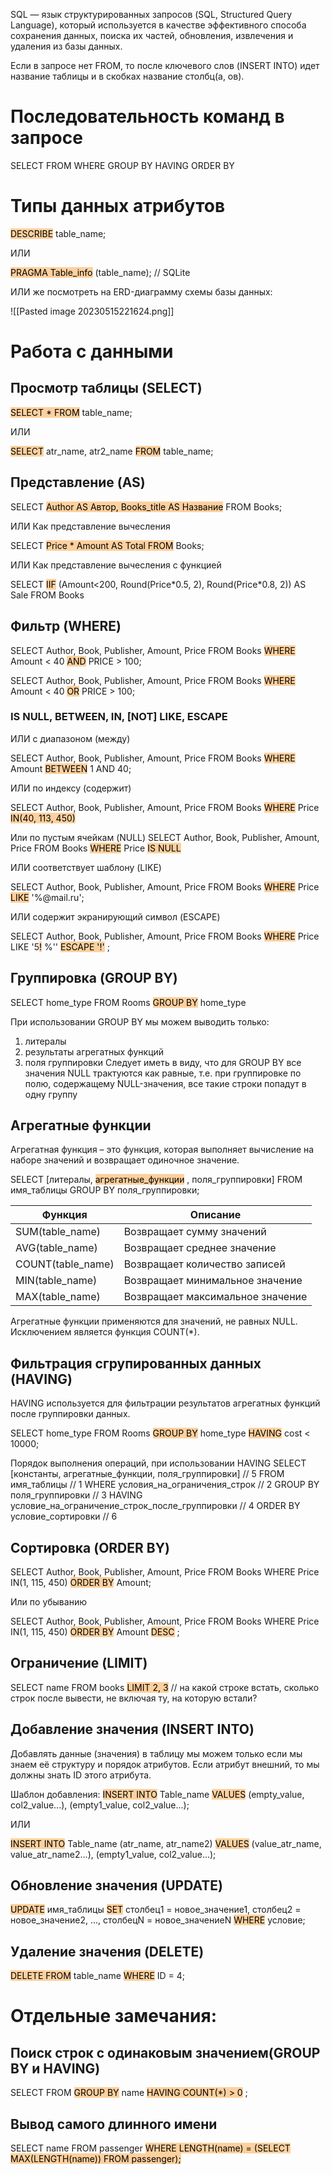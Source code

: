 SQL — язык структурированных запросов (SQL, Structured Query Language), который используется в качестве эффективного способа сохранения данных, поиска их частей, обновления, извлечения и удаления из базы данных.

Если в запросе нет FROM, то после ключевого слов (INSERT INTO) идет название таблицы и в скобках название столбц(а, ов).

# Последовательность команд в запросе
SELECT
FROM
WHERE
GROUP BY
HAVING
ORDER BY

# Типы данных атрибутов
<mark style="background: #FFB86CA6;">DESCRIBE</mark> table_name;

ИЛИ

<mark style="background: #FFB86CA6;">PRAGMA Table_info</mark> (table_name); // SQLite

ИЛИ же посмотреть на ERD-диаграмму схемы базы данных:

![[Pasted image 20230515221624.png]]

# Работа с данными
## Просмотр таблицы (SELECT)
<mark style="background: #FFB86CA6;">SELECT * FROM</mark> table_name;

ИЛИ

<mark style="background: #FFB86CA6;">SELECT</mark> atr_name, atr2_name <mark style="background: #FFB86CA6;">FROM</mark> table_name;

## Представление (AS)
SELECT <mark style="background: #FFB86CA6;">Author AS Автор, Books_title AS Название</mark> FROM Books;

ИЛИ Как представление вычесления

SELECT <mark style="background: #FFB86CA6;">Price * Amount AS Total FROM</mark> Books;

ИЛИ Как представление вычесления с функцией

SELECT <mark style="background: #FFB86CA6;">IIF</mark> (Amount<200, Round(Price\*0.5, 2), Round(Price\*0.8, 2)) AS Sale FROM Books

## Фильтр (WHERE)
SELECT Author, Book, Publisher, Amount, Price
FROM Books
<mark style="background: #FFB86CA6;">WHERE</mark> Amount < 40 <mark style="background: #FFB86CA6;">AND</mark> PRICE > 100;

SELECT Author, Book, Publisher, Amount, Price
FROM Books
<mark style="background: #FFB86CA6;">WHERE</mark> Amount < 40 <mark style="background: #FFB86CA6;">OR</mark> PRICE > 100;

### IS NULL, BETWEEN, IN, \[NOT\] LIKE, ESCAPE
ИЛИ с диапазоном (между)

SELECT Author, Book, Publisher, Amount, Price
FROM Books
<mark style="background: #FFB86CA6;">WHERE</mark> Amount <mark style="background: #FFB86CA6;">BETWEEN</mark> 1 AND 40;

ИЛИ по индексу (содержит)

SELECT Author, Book, Publisher, Amount, Price
FROM Books
<mark style="background: #FFB86CA6;">WHERE</mark> Price <mark style="background: #FFB86CA6;">IN(40, 113, 450)</mark> 

Или по пустым ячейкам (NULL)
SELECT Author, Book, Publisher, Amount, Price
FROM Books
<mark style="background: #FFB86CA6;">WHERE</mark> Price <mark style="background: #FFB86CA6;">IS NULL</mark> 

ИЛИ соответствует шаблону (LIKE)

SELECT Author, Book, Publisher, Amount, Price
FROM Books
<mark style="background: #FFB86CA6;">WHERE</mark> Price <mark style="background: #FFB86CA6;">LIKE</mark> '\%@mail.ru';

ИЛИ содержит экранирующий символ (ESCAPE)

SELECT Author, Book, Publisher, Amount, Price
FROM Books
<mark style="background: #FFB86CA6;">WHERE</mark> Price LIKE '5<mark style="background: #FFB86CA6;">!</mark> %'' <mark style="background: #FFB86CA6;">ESCAPE '!'</mark> ;

## Группировка (GROUP BY)

SELECT home_type
FROM Rooms
<mark style="background: #FFB86CA6;">GROUP BY</mark> home_type

При использовании GROUP BY мы можем выводить только:
1. литералы
2. результаты агрегатных функций
3. поля группировки
Следует иметь в виду, что для GROUP BY все значения NULL трактуются как равные, т.е. при группировке по полю, содержащему NULL-значения, все такие строки попадут в одну группу

## Агрегатные функции
Агрегатная функция – это функция, которая выполняет вычисление на наборе значений и возвращает одиночное значение.

SELECT \[литералы, <mark style="background: #FFB86CA6;">агрегатные_функции</mark> , поля_группировки]
FROM имя_таблицы
GROUP BY поля_группировки;

| Функция           | Описание                         |
| ----------------- | -------------------------------- |
| SUM(table_name)   | Возвращает сумму значений        |
| AVG(table_name)   | Возвращает среднее значение      |
| COUNT(table_name) | Возвращает количество записей    |
| MIN(table_name)   | Возвращает минимальное значение  |
| MAX(table_name)   | Возвращает максимальное значение |

Агрегатные функции применяются для значений, не равных NULL. Исключением является функция COUNT(\*).

## Фильтрация сгрупированных данных (HAVING)
HAVING используется для фильтрации результатов агрегатных функций после группировки данных.

SELECT home_type
FROM Rooms
<mark style="background: #FFB86CA6;">GROUP BY</mark> home_type
<mark style="background: #FFB86CA6;">HAVING</mark> cost < 10000;

Порядок выполнения операций, при использовании HAVING
SELECT [константы, агрегатные_функции, поля_группировки] // 5
FROM имя_таблицы // 1
WHERE условия_на_ограничения_строк // 2
GROUP BY поля_группировки // 3
HAVING условие_на_ограничение_строк_после_группировки // 4
ORDER BY условие_сортировки // 6

## Сортировка (ORDER BY)
SELECT Author, Book, Publisher, Amount, Price
FROM Books
WHERE Price IN(1, 115, 450)
<mark style="background: #FFB86CA6;">ORDER BY</mark> Amount;

Или по убыванию

SELECT Author, Book, Publisher, Amount, Price
FROM Books
WHERE Price IN(1, 115, 450)
<mark style="background: #FFB86CA6;">ORDER BY</mark> Amount <mark style="background: #FFB86CA6;">DESC</mark> ;

## Ограничение (LIMIT)
SELECT name
FROM books
<mark style="background: #FFB86CA6;">LIMIT 2, 3</mark> // на какой строке встать, сколько строк после вывести, не включая ту, на которую встали?






## Добавление значения (INSERT INTO)

Добавлять данные (значения) в таблицу мы можем только если мы знаем её структуру и порядок атрибутов.
Если атрибут внешний, то мы должны знать ID этого атрибута.

Шаблон добавления:
<mark style="background: #FFB86CA6;">INSERT INTO</mark> Table_name
<mark style="background: #FFB86CA6;">VALUES</mark> (empty_value, col2_value...),
    (empty1_value, col2_value...);

ИЛИ

<mark style="background: #FFB86CA6;">INSERT INTO</mark> Table_name (atr_name, atr_name2)
<mark style="background: #FFB86CA6;">VALUES</mark> (value_atr_name, value_atr_name2...),
    (empty1_value, col2_value...);

## Обновление значения (UPDATE)

<mark style="background: #FFB86CA6;">UPDATE</mark> имя_таблицы
<mark style="background: #FFB86CA6;">SET</mark> столбец1 = новое_значение1, столбец2 = новое_значение2, ..., столбецN = новое_значениеN
<mark style="background: #FFB86CA6;">WHERE</mark> условие;

## Удаление значения (DELETE)
<mark style="background: #FFB86CA6;">DELETE FROM</mark> table_name
<mark style="background: #FFB86CA6;">WHERE</mark> ID = 4;







# Отдельные замечания:
## Поиск строк с одинаковым значением(GROUP BY и HAVING)
SELECT
FROM
<mark style="background: #FFB86CA6;">GROUP BY</mark> name
<mark style="background: #FFB86CA6;">HAVING COUNT(*) > 0</mark> ;

## Вывод самого длинного имени
SELECT name 
FROM passenger 
<mark style="background: #FFB86CA6;">WHERE LENGTH(name) = (SELECT MAX(LENGTH(name)) FROM passenger);</mark> 